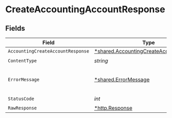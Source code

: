 # CreateAccountingAccountResponse


## Fields

| Field                                                                                             | Type                                                                                              | Required                                                                                          | Description                                                                                       |
| ------------------------------------------------------------------------------------------------- | ------------------------------------------------------------------------------------------------- | ------------------------------------------------------------------------------------------------- | ------------------------------------------------------------------------------------------------- |
| `AccountingCreateAccountResponse`                                                                 | [*shared.AccountingCreateAccountResponse](../../models/shared/accountingcreateaccountresponse.md) | :heavy_minus_sign:                                                                                | Success                                                                                           |
| `ContentType`                                                                                     | *string*                                                                                          | :heavy_check_mark:                                                                                | N/A                                                                                               |
| `ErrorMessage`                                                                                    | [*shared.ErrorMessage](../../models/shared/errormessage.md)                                       | :heavy_minus_sign:                                                                                | The request made is not valid.                                                                    |
| `StatusCode`                                                                                      | *int*                                                                                             | :heavy_check_mark:                                                                                | N/A                                                                                               |
| `RawResponse`                                                                                     | [*http.Response](https://pkg.go.dev/net/http#Response)                                            | :heavy_minus_sign:                                                                                | N/A                                                                                               |